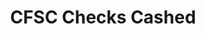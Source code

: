 ---
title: "CFSC Checks Cashed"
url: /milwaukee/cfsc-checks-cashed-west-capitol-drive/
shop: Leiher
---